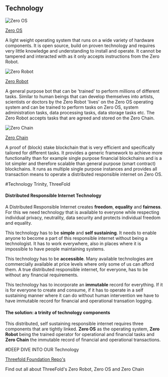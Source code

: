 ## Technology

![Zero OS](/threefoldtoken/static/img/favicon.png)

[Zero OS](https://github.com/zero-os)

A light weight operating system that runs on a wide variety of hardware components. It is open source, build on proven technology and requires very little knowledge and understanding to install and operate. It cannot be tampered and interacted with as it only accepts instructions from the Zero Robot.

![Zero Robot](/threefoldtoken/static/img/favicon.png)

[Zero Robot](https://github.com/zero-os/0-robot/tree/master)

A general purpose bot that can be 'trained' to perform millions of different tasks.  Similar to human beings that can develop themselves into artists, scientists or doctors by the Zero Robot 'lives' on the Zero OS operating system and can be trained to perform tasks on Zero OS, system administration tasks, data processing tasks, data storage tasks etc.  The Zero Robot accepts tasks that are agreed and stored on the Zero Chain.

![Zero Chain](/threefoldtoken/static/img/favicon.png)

[Zero Chain](https://github.com/threefoldfoundation/tfchain)

A proof of (block) stake blockchain that is very efficient and specifically tailored for different tasks.  It provides a generic framework to achieve more functionality than for example single purpose financial blockchains and is a lot simpler and therefore scalable than general purpose (smart contract) blockchains.  It runs as multiple single purpose instances and provides all transaction means to operate a distributed responsible internet on Zero OS.

#Technology Trinity, ThreeFold

#### Distributed Responsible Internet Technology

A Distributed Responsible Internet creates **freedom**, **equality** and **fairness**.  For this we need technology that is available to everyone while respecting individual privacy, neutrality, data security and protects individual freedom and equality.

This technology has to be **simple** and **self sustaining**. It needs to enable anyone to become a part of this responsible internet without being a technologist.  It has to work everywhere, also in places where it is impossible to have people maintaining systems.

This technology has to be **accessible**. Many available technologies are commercially available at price levels where only some of us can afford them.  A true distributed responsible internet,  for everyone, has to be without any financial requirements.

This technology has to incorporate an **immutable** record for everything.  If it is for everyone to create and consume, if it has to operate in a self sustaining manner where it can do without human intervention we have to have immutable record for financial and operational transation logging.

#### The solution: a trinity of technology components

This distributed, self sustaining responsible internet requires three components that are tightly linked.  **Zero OS** as the operating system, **Zero Robot** being the trained operator for operational and financial tasks and  **Zero Chain** the immutable record of financial and operational transactions.

#DEEP DIVE INTO OUR Technology

[Threefold Foundation Repo's](https://github.com/threefoldfoundation)

Find out all about ThreeFold's Zero Robot, Zero OS and Zero Chain

